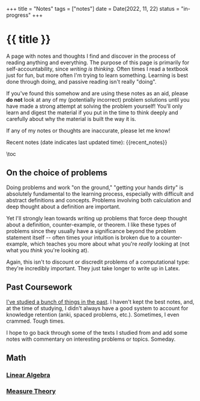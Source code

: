 +++
title = "Notes"
tags = ["notes"]
date = Date(2022, 11, 22)
status = "in-progress"
+++

# {{ title }} 

A page with notes and thoughts I find and discover in the process of
reading anything and everything. The purpose of this page is primarily
for self-accountability, since *writing is thinking*. Often times I
read a textbook just for fun, but more often I'm trying to learn
something. Learning is best done through doing, and passive reading
isn't really "doing".


If you've found this somehow and are using these notes as an aid,
please **do not** look at any of my (potentially incorrect) problem
solutions until you have made a strong attempt at solving the problem
yourself! You'll only learn and digest the material if you put in the
time to think deeply and carefully about why the material is built the
way it is.

If any of my notes or thoughts are inaccurate, please let me know!

Recent notes (date indicates last updated time):
{{recent_notes}}

\toc

## On the choice of problems
Doing problems and work "on the ground," "getting your hands dirty" is
absolutely fundamental to the learning process, especially with
difficult and abstract definitions and concepts. Problems involving both
calculation and deep thought about a definition are important.

Yet I'll strongly lean towards writing up problems that force deep
thought about a definition, counter-example, or theorem. I like these
types of problems since they usually have a significance beyond the
problem statement itself -- often times your intuition is broken due to
a counter-example, which teaches you more about what you're *really*
looking at (not what you *think* you're looking at).

Again, this isn't to discount or discredit problems of a computational
type: they're incredibly important. They just take longer to write up in
Latex.

## Past Coursework
[I've studied a bunch of things in the past](/notes/coursework/). I
haven't kept the best notes, and, at the time of studying, I didn't
always have a good system to account for knowledge retention (anki,
spaced problems, etc.). Sometimes, I even crammed. Tough times.

I hope to go back through some of the texts I studied from and add
some notes with commentary on interesting problems or topics. Someday.

## Math
### [Linear Algebra](/notes/linear_algebra/)
### [Measure Theory](/notes/measure_theory/)
